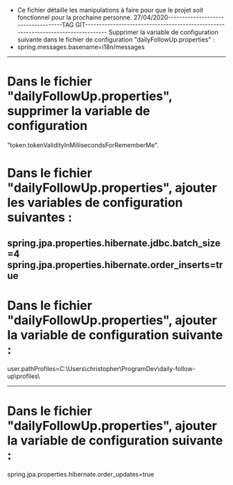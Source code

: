 - Ce fichier détaille les manipulations à faire pour que le projet soit fonctionnel pour la prochaine personne.
27/04/2020------------------------------------TAG GIT----------------------------------------------------------------------------------
Supprimer la variable de configuration suivante dans le fichier de configuration "dailyFollowUp.properties" : 
 - spring.messages.basename=i18n/messages
------------------------------------------------------------------------------------------------------------------------
# Dans le fichier "dailyFollowUp.properties", supprimer la variable de configuration
 "token.tokenValidityInMillisecondsForRememberMe".

# Dans le fichier "dailyFollowUp.properties", ajouter les variables de configuration suivantes :

spring.jpa.properties.hibernate.jdbc.batch_size=4
spring.jpa.properties.hibernate.order_inserts=true 
------------------------------------------------------------------------------------------------------------------------
# Dans le fichier "dailyFollowUp.properties", ajouter la variable de configuration suivante :

user.pathProfiles=C:\\Users\\christopher\\ProgramDev\\daily-follow-up\\profiles\\

------------------------------------------------------------------------------------------------------------------------
# Dans le fichier "dailyFollowUp.properties", ajouter la variable de configuration suivante :
spring.jpa.properties.hibernate.order_updates=true
